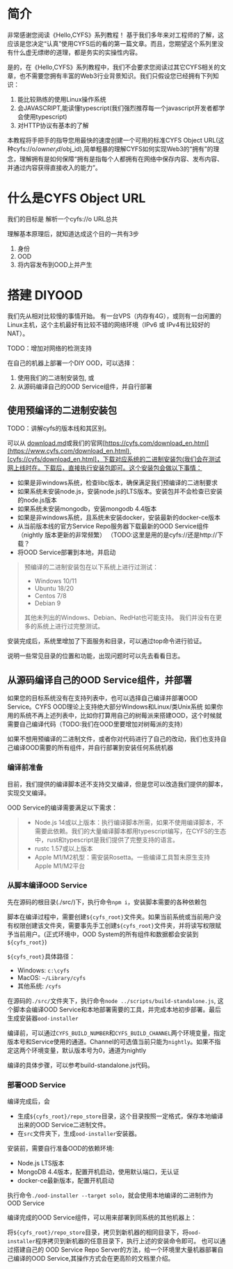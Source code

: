 # 简介

非常感谢您阅读《Hello,CYFS》系列教程！
基于我们多年来对工程师的了解，这应该是您决定“认真”使用CYFS后的看的第一篇文章。而且，您期望这个系列里没有什么虚无缥缈的道理，都是务实的实操性内容。

是的，在《Hello,CYFS》系列教程中，我们不会要求您阅读过其它CYFS相关的文章，也不需要您拥有丰富的Web3行业背景知识。我们只假设您已经拥有下列知识：
1. 能比较熟练的使用Linux操作系统
2. 会JAVASCRIPT,能读懂typescript(我们强烈推荐每一个javascript开发者都学会使用typescript)
3. 对HTTP协议有基本的了解

本教程将手把手的指导您用最快的速度创建一个可用的标准CYFS Object URL(这种cyfs://o/$owner_id/$obj_id),简单粗暴的理解CYFS如何实现Web3的“拥有”的理念，理解拥有是如何保障“拥有是指每个人都拥有在网络中保存内容、发布内容、并通过内容获得直接收入的能力”。


# 什么是CYFS Object URL
我们的目标是
解析一个cyfs://o URL总共

理解基本原理后，就知道达成这个目的一共有3步
1. 身份
2. OOD
3. 将内容发布到OOD上并产生 



# 搭建 DIYOOD
我们先从相对比较慢的事情开始。
有一台VPS（内存有4G），或则有一台闲置的Linux主机，这个主机最好有比较不错的网络环境（IPv6 或 IPv4有比较好的NAT）。

TODO：增加对网络的检测支持

在自己的机器上部署一个DIY OOD，可以选择：
1. 使用我们的二进制安装包, 或
2. 从源码编译自己的OOD Service组件，并自行部署

## 使用预编译的二进制安装包

TODO：讲解cyfs的版本线和其区别。

可以从 [download.md](../Download.md)或我们的官网[https://cyfs.com/download_en.html](https://www.cyfs.com/download_en.html),[cyfs://cyfs/download_en.html]，下载对应系统的二进制安装包(我们会在测试网上线时在。下载后，直接执行安装包即可。这个安装包会做以下事情：
- 如果是非windows系统，检查libc版本，确保满足我们预编译的二进制要求
- 如果系统未安装node.js，安装node.js的LTS版本。安装包并不会检查已安装的node.js版本
- 如果系统未安装mongodb，安装mongodb 4.4版本
- 如果是非windows系统，且系统未安装docker，安装最新的docker-ce版本
- 从当前版本线的官方Service Repo服务器下载最新的OOD Service组件（nightly 版本更新的非常频繁） （TODO:这里是用的是cyfs://还是http://下载？
- 将OOD Service部署到本地，并启动
> 预编译的二进制安装包在以下系统上进行过测试：
> - Windows 10/11
> - Ubuntu 18/20
> - Centos 7/8
> - Debian 9
> 
> 其他未列出的Windows、Debian、RedHat也可能支持。 我们并没有在更多的系统上进行过完整测试。

安装完成后，系统里增加了下面服务和目录，可以通过top命令进行验证。

说明一些常见目录的位置和功能，出现问题时可以先去看看日志。

## 从源码编译自己的OOD Service组件，并部署

如果您的目标系统没有在支持列表中，也可以选择自己编译并部署OOD Service。CYFS OOD理论上支持绝大部分Windows和Linux/类Unix系统
如果你用的系统不再上述列表中，比如你打算用自己的树莓派来搭建OOD，这个时候就需要自己编译代码（TODO:我们在OOD里要增加对树莓派的支持）

如果不想用预编译的二进制文件，或者你对代码进行了自己的改动，我们也支持自己编译OOD需要的所有组件，并自行部署到安装任何系统机器

### 编译前准备
目前，我们提供的编译脚本还不支持交叉编译，但是您可以改造我们提供的脚本，实现交叉编译。

OOD Service的编译需要满足以下需求：
> - Node.js 14或以上版本：执行编译脚本所需，如果不使用编译脚本，不需要此依赖。我们的大量编译脚本都用typescript编写，在CYFS的生态中，rust和typescript是我们提供了完整支持的语言。
> - rustc 1.57或以上版本
> - Apple M1/M2机型：需安装Rosetta。一些编译工具暂未原生支持Apple M1/M2平台

### 从脚本编译OOD Service
先在源码的根目录(./src/)下，执行命令`npm i`，安装脚本需要的各种依赖包

脚本在编译过程中，需要创建`${cyfs_root}`文件夹。如果当前系统或当前用户没有权限创建该文件夹，需要事先手工创建`${cyfs_root}`文件夹，并将读写权限赋予当前用户。(正式环境中，OOD System的所有组件和数据都会安装到`${cyfs_root}`)

`${cyfs_root}`具体路径：
- Windows: `c:\cyfs`
- MacOS: `~/Library/cyfs`
- 其他系统: `/cyfs`

在源码的`./src/`文件夹下，执行命令`node ../scripts/build-standalone.js`, 这个脚本会编译OOD Service和本地部署需要的工具，并完成本地初步部署。最后生成安装器`ood-installer`

编译前，可以通过`CYFS_BUILD_NUMBER`和`CYFS_BUILD_CHANNEL`两个环境变量，指定版本号和Service使用的通道。Channel的可选值当前只能为`nightly`。如果不指定这两个环境变量，默认版本号为0，通道为nightly

编译的具体步骤，可以参考build-standalone.js代码。

### 部署OOD Service
编译完成后，会
- 生成`${cyfs_root}/repo_store`目录，这个目录按照一定格式，保存本地编译出来的OOD Service二进制文件。
- 在`src`文件夹下，生成`ood-installer`安装器。

安装前，需要自行准备OOD的依赖环境:
- Node.js LTS版本
- MongoDB 4.4版本，配置开机启动，使用默认端口，无认证
- docker-ce最新版本，配置开机启动

执行命令`./ood-installer --target solo`，就会使用本地编译的二进制作为OOD Service


编译完成的OOD Service组件，可以用来部署到同系统的其他机器上：

将`${cyfs_root}/repo_store`目录，拷贝到新机器的相同目录下，将`ood-installer`程序拷贝到新机器的任意目录下，执行上述的安装命令即可。
也可以通过搭建自己的 OOD Service Repo Server的方法，给一个环境里大量机器部署自己编译的OOD Service,其操作方式会在更高阶的文档里介绍。